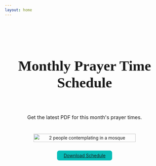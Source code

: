 ```yaml
---
layout: home
---
```


<!-- HERO -->
<main class="container1">

<section class="prayertime-hero-wrapper">
<h1 class="h1_default_time">Monthly Prayer Time Schedule</h1>
<p class="p_default_time">Get the latest PDF for this month's prayer times.</p>
<img class="hero-img-rounded_time" src="/pages/time/1.webp" alt="2 people contemplating in a mosque">

<div class="btn-wrapper_time"><a class="btn1_time hover" href="/pages/time/May 2024 Prayer Times Schedule - ÜSÜ University Mescit.pdf">Download Schedule</a></div>
</section>

<!-- TIME -->

</main>

<style scoped>
.prayertime-hero-wrapper{
  max-width: 1024px;
  margin:4rem auto -4rem auto;
  text-align: center;
  display: flex;
  flex-direction: column;
  gap: 1rem;
}

/* HERO*/
.h1_default_time {
  font-family: "Raleway";
  font-weight: 600;
  font-size:  2.827rem;
}
.p_default_time{
  font-family: "inter";
  font-size: 1rem;
  font-weight: normal;
}

.hero-img-rounded_time{
  border-radius: 1rem;
  width: 80%;
  height: auto;
  margin-left: auto;
  margin-right: auto;
  margin-top: 0.5rem;

}
.btn-wrapper_time{
  margin-top: 1rem;

}
.btn1_time{
  padding: 0.5em 1.5em;
  border-radius: 0.5em;
  background-color: #07BDB8;
  color: var(--vp-c-white);
/* hover */
transition: all 0.3s ease-out 0s

}

.btn1_time:hover{
  background-color: #1C9894;
  color: var(--vp-c-white);


}

/* CAMPUSES FLEX*/

.prayerspaces-campuses-wrapper{
  display: flex;
  flex-direction: column;
  gap: 4em
}

/* CAMPUSES HEADING*/
.h3_default {
  font-family: "Raleway";
  font-weight: bold;
  font-size:1.75rem;
  color: #07BDB8;
}
.p_default_time2{
  font-family: "inter";
  font-size: 1rem;
  margin-top: 0.5rem;
  margin-bottom: 1rem;

  max-width:720px
}
/* CAMPUSES*/

.prayerspaces-img-wrapper{
  display: flex;
  flex-direction: row;
  gap: 0.5rem;
}
.prayerspaces-img-main-wrapper{

}
.prayerspaces-img-main{
  width: 864px;
  height: auto;


}
.prayerspaces-img-side-wrapper{
  display: flex;
  flex-wrap: wrap;
  gap:0.5rem;
  width: 200px;
  align-content: flex-start;
  
}
.prayerspaces-img-side{
  max-width:96px;
  max-height:96px;
  width: auto;
  height: auto;
  object-fit: cover;
}

.map-wrapper {
  margin-top: 1rem;
}

.map-container {
  display: flex;
  flex-direction: row;
  gap: 0.5rem;
  text-decoration: none; /* Ensure no underline by default */
  color: var(--vp-c-paragraph);
}

.map-container:hover {
  color: var(--vp-c-text-2); /* Optional: Use a hover color variable if defined */
}

.map-icon {
  font-family: "fa-solid";
}

.map {
  /* Remove underline to ensure it's added only on hover */
  text-decoration: underline;
}
.container1 *{
line-height: calc(1em + 0.5rem);
}
  </style>
